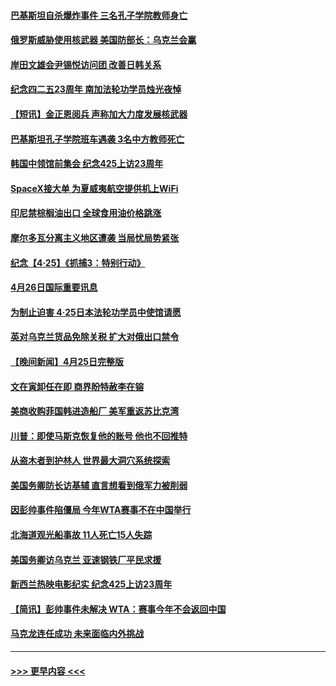 #### [巴基斯坦自杀爆炸事件 三名孔子学院教师身亡](../pages/prog202/a103410758.md?t=04270301) 
#### [俄罗斯威胁使用核武器 美国防部长：乌克兰会赢](../pages/prog202/a103410716.md?t=04270301) 
#### [岸田文雄会尹锡悦访问团 改善日韩关系](../pages/prog202/a103410622.md?t=04270301) 
#### [纪念四二五23周年 南加法轮功学员烛光夜悼](../pages/prog202/a103410700.md?t=04270301) 
#### [【短讯】金正恩阅兵 声称加大力度发展核武器](../pages/prog202/a103410629.md?t=04270301) 
#### [巴基斯坦孔子学院班车遇袭 3名中方教师死亡](../pages/prog202/a103410617.md?t=04270301) 
#### [韩国中领馆前集会 纪念425上访23周年](../pages/prog202/a103410530.md?t=04270301) 
#### [SpaceX接大单 为夏威夷航空提供机上WiFi](../pages/prog202/a103410416.md?t=04270301) 
#### [印尼禁棕榈油出口 全球食用油价格跳涨](../pages/prog202/a103410426.md?t=04270301) 
#### [摩尔多瓦分离主义地区遭袭 当局忧局势紧张](../pages/prog202/a103410430.md?t=04270301) 
#### [纪念【4·25】《抓捕3：特别行动》](../pages/prog202/a103410352.md?t=04270301) 
#### [4月26日国际重要讯息](../pages/prog202/a103410329.md?t=04270301) 
#### [为制止迫害 4·25日本法轮功学员中使馆请愿](../pages/prog202/a103410339.md?t=04270301) 
#### [英对乌克兰货品免除关税 扩大对俄出口禁令](../pages/prog202/a103410170.md?t=04270301) 
#### [【晚间新闻】4月25日完整版](../pages/prog202/a103410085.md?t=04270301) 
#### [文在寅卸任在即 商界盼特赦李在镕](../pages/prog202/a103410161.md?t=04270301) 
#### [美商收购菲国韩进造船厂 美军重返苏比克湾](../pages/prog202/a103410094.md?t=04270301) 
#### [川普：即使马斯克恢复他的账号 他也不回推特](../pages/prog202/a103410067.md?t=04270301) 
#### [从盗木者到护林人 世界最大洞穴系统探索](../pages/prog202/a103409942.md?t=04270301) 
#### [美国务卿防长访基辅 直言想看到俄军力被削弱](../pages/prog202/a103409981.md?t=04270301) 
#### [因彭帅事件陷僵局 今年WTA赛事不在中国举行](../pages/prog202/a103409908.md?t=04270301) 
#### [北海道观光船事故 11人死亡15人失踪](../pages/prog202/a103409647.md?t=04270301) 
#### [美国务卿访乌克兰 亚速钢铁厂平民求援](../pages/prog202/a103409683.md?t=04270301) 
#### [新西兰热映电影纪实 纪念425上访23周年](../pages/prog202/a103409599.md?t=04270301) 
#### [【简讯】彭帅事件未解决 WTA：赛事今年不会返回中国](../pages/prog202/a103409651.md?t=04270301) 
#### [马克龙连任成功 未来面临内外挑战](../pages/prog202/a103409730.md?t=04270301) 

----
#### [ >>> 更早内容 <<< ](../indexes/prog202-earlier.md)
